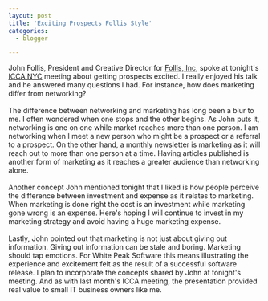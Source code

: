 ```yaml
---
layout: post
title: 'Exciting Prospects Follis Style'
categories:
  - blogger

---
```


John Follis, President and Creative Director for <a href="http://www.follisinc.com/">Follis, Inc</a>, spoke at tonight's <a href="http://www.iccanyc.org/">ICCA NYC</a> meeting about getting prospects excited.  I really enjoyed his talk and he answered many questions I had.  For instance, how does marketing differ from networking?
<br />
<br />The difference between networking and marketing has long been a blur to me.  I often wondered when one stops and the other begins.  As John puts it, networking is one on one while market reaches more than one person.  I am networking when I meet a new person who might be a prospect or a referral to a prospect.  On the other hand, a monthly newsletter is marketing as it will reach out to more than one person at a time.  Having articles published is another form of marketing as it reaches a greater audience than networking alone.
<br />
<br />Another concept John mentioned tonight that I liked is how people perceive the difference between investment and expense as it relates to marketing.  When marketing is done right the cost is an investment while marketing gone wrong is an expense.  Here's hoping I will continue to invest in my marketing strategy and avoid having a huge marketing expense.
<br />
<br />Lastly, John pointed out that marketing is not just about giving out information.  Giving out information can be stale and boring.  Marketing should tap emotions.  For White Peak Software this means illustrating the experience and excitement felt as the result of a successful software release.  I plan to incorporate the concepts shared by John at tonight's meeting.  And as with last month's ICCA meeting, the presentation provided real value to small IT business owners like me.
